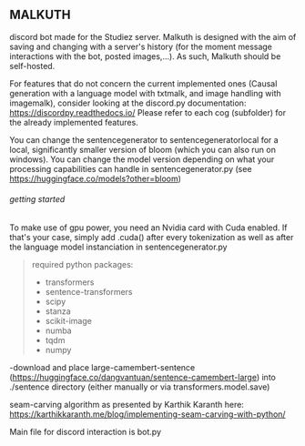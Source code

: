 <h2>MALKUTH</h2>
discord bot made for the Studiez server. Malkuth is designed with the aim of saving and changing with a server's history (for the moment message interactions with the bot, posted images,...).
As such, Malkuth should be self-hosted.


For features that do not concern the current implemented ones (Causal generation with a language model with txtmalk, and image handling with imagemalk), consider looking at the discord.py documentation: https://discordpy.readthedocs.io/
Please refer to each cog (subfolder) for the already implemented features.


You can change the sentencegenerator to sentencegeneratorlocal for a local, significantly smaller version of bloom (which you can also run on windows). 
You can change the model version depending on what your processing capabilities can handle in sentencegenerator.py (see https://huggingface.co/models?other=bloom)


<h6>getting started</h6>


To make use of gpu power, you need an Nvidia card with Cuda enabled. If that's your case, simply add .cuda() after every tokenization as well as after the language model instanciation in sentencegenerator.py
> required python packages:
>  - transformers
>  - sentence-transformers
>  - scipy
>  - stanza
>  - scikit-image
>  - numba
>  - tqdm
>  - numpy

-download and place large-camembert-sentence (https://huggingface.co/dangvantuan/sentence-camembert-large) into ./sentence directory
(either manually or via transformers.model.save)

seam-carving algorithm as presented by Karthik Karanth here:
https://karthikkaranth.me/blog/implementing-seam-carving-with-python/


Main file for discord interaction is bot.py 

